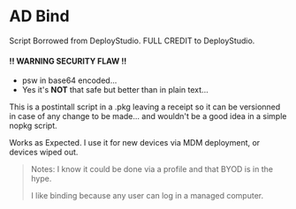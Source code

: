 # AD Bind


Script Borrowed from DeployStudio. FULL CREDIT to DeployStudio.

####  !! WARNING SECURITY FLAW !!
 
 - psw in base64 encoded...
 - Yes it's **NOT** that safe but better than in plain text...

This is a postintall script in a .pkg leaving a receipt so it can be versionned in case of any change to be made... and wouldn't be a good idea in a simple nopkg script.

Works as Expected. I use it for new devices via MDM deployment, or devices wiped out.

> Notes: I know it could be done via a profile and that BYOD is in the hype. 
> 
> I like binding because any user can log in a managed computer. 